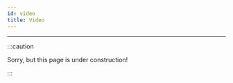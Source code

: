 ```yaml
---
id: video
title: Video
---
```


---------------

:::caution

Sorry, but this page is under construction!

:::